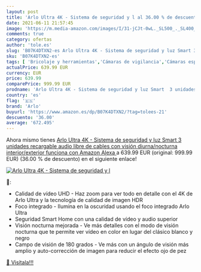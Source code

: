 ```yaml
---
layout: post
title: 'Arlo Ultra 4K - Sistema de seguridad y l al 36.00 % de descuento'
date: 2021-06-11 21:57:45
image: 'https://m.media-amazon.com/images/I/31-jCJt-0wL._SL500_._SL400_.jpg'
comments: true
category: ofertas
author: 'tole.es'
slug: 'B07K4DTXN2-es Arlo Ultra 4K - Sistema de seguridad y luz Smart 3...'
sku: 'B07K4DTXN2-es'
tags: [ 'Bricolaje y herramientas','Cámaras de vigilancia','Cámaras espía','Electrónica','Fotografía y videocámaras','Kits de seguridad para el hogar','Prevención y seguridad','Sistemas de seguridad para el hogar','alexa','arlo', ]
actualPrice: 639.99 EUR
currency: EUR
price: 639.99
comparePrice: 999.99 EUR
prodname: 'Arlo Ultra 4K - Sistema de seguridad y luz Smart  3 unidades  recargable  audio  libre de cables con visión diurna/nocturna  interior/exterior  funciona con Amazon Alexa '
country: 'es'
flag: '🇪🇸'
brand: 'Arlo'
buyurl: 'https://www.amazon.es/dp/B07K4DTXN2/?tag=tolees-21'
descuento: '36.00'
average: '672.495'
---
```


Ahora mismo tienes [Arlo Ultra 4K - Sistema de seguridad y luz Smart  3 unidades  recargable  audio  libre de cables con visión diurna/nocturna  interior/exterior  funciona con Amazon Alexa ](https://www.amazon.es/dp/B07K4DTXN2/?tag=tolees-21) a 639.99 EUR (original: 999.99 EUR) (36.00 %  de descuento) en el siguiente enlace!

[![Arlo Ultra 4K - Sistema de seguridad y l](https://m.media-amazon.com/images/I/31-jCJt-0wL._SL500_._SL400_.jpg)](https://www.amazon.es/dp/B07K4DTXN2/?tag=tolees-21)

🔎:

- Calidad de vídeo UHD - Haz zoom para ver todo en detalle con el 4K de Arlo Ultra y la tecnología de calidad de imagen HDR
- Foco integrado - Ilumina en la oscuridad usando el foco integrado Arlo Ultra
- Seguridad Smart Home con una calidad de vídeo y audio superior
- Visión nocturna mejorada - Ve más detalles con el modo de visión nocturna que te permite ver vídeo en color en lugar del clásico blanco y negro
- Campo de visión de 180 grados - Ve más con un ángulo de visión más amplio y auto-corrección de imagen para reducir el efecto ojo de pez

[🛒 Visítala!!!](https://www.amazon.es/dp/B07K4DTXN2/?tag=tolees-21)
